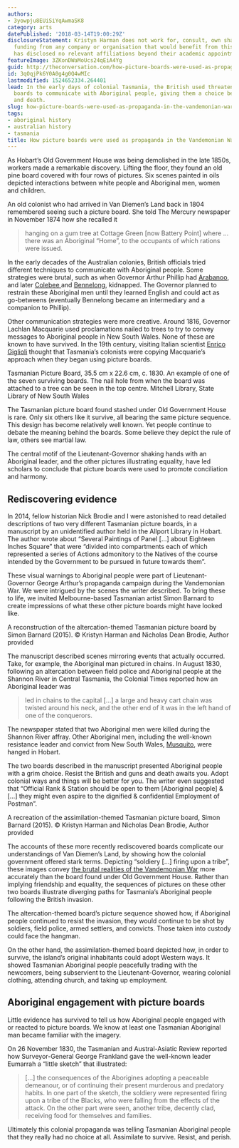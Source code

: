 ```yaml
---
authors:
- 3yowpju8EUiSiYqAwmaSK8
category: arts
datePublished: '2018-03-14T19:00:29Z'
disclosureStatement: Kristyn Harman does not work for, consult, own shares in or receive
  funding from any company or organisation that would benefit from this article, and
  has disclosed no relevant affiliations beyond their academic appointment.
featureImage: 3ZKonDWaMoUcs24qEiA4Yg
guid: http://theconversation.com/how-picture-boards-were-used-as-propaganda-in-the-vandemonian-war-92434
id: 3qOqjPk6Y0A0g4g0Q4wMIc
lastmodified: 1524652334.264401
lead: In the early days of colonial Tasmania, the British used threatening picture
  boards to communicate with Aboriginal people, giving them a choice between conciliation
  and death.
slug: how-picture-boards-were-used-as-propaganda-in-the-vandemonian-war
tags:
- aboriginal history
- australian history
- tasmania
title: How picture boards were used as propaganda in the Vandemonian War
---
```

As Hobart’s Old Government House was being demolished in the late 1850s, workers made a remarkable discovery. Lifting the floor, they found an old pine board covered with four rows of pictures. Six scenes painted in oils depicted interactions between white people and Aboriginal men, women and children. 

An old colonist who had arrived in Van Diemen’s Land back in 1804 remembered seeing such a picture board. She told The Mercury newspaper in November 1874 how she recalled it

> hanging on a gum tree at Cottage Green [now Battery Point] where … there was an Aboriginal “Home”, to the occupants of which rations were issued.

In the early decades of the Australian colonies, British officials tried different techniques to communicate with Aboriginal people. Some strategies were brutal, such as when Governor Arthur Phillip had [Arabanoo](https://en.wikipedia.org/wiki/Arabanoo), and later [Colebee ](https://dictionaryofsydney.org/entry/colebee)and [Bennelong](https://en.wikipedia.org/wiki/Bennelong), kidnapped. The Governor planned to restrain these Aboriginal men until they learned English and could act as go-betweens (eventually Bennelong became an intermediary and a companion to Phillip).


Other communication strategies were more creative. Around 1816, Governor Lachlan Macquarie used proclamations nailed to trees to try to convey messages to Aboriginal people in New South Wales. None of these are known to have survived. In the 19th century, visiting Italian scientist [Enrico Giglioli](https://en.wikipedia.org/wiki/Enrico_Hillyer_Giglioli) thought that Tasmania’s colonists were copying Macquarie’s approach when they began using picture boards.

[](https://images.theconversation.com/files/207977/original/file-20180227-36683-1kflvn2.jpg?ixlib=rb-1.1.0&q=45&auto=format&w=1000&fit=clip) Tasmanian Picture Board, 35.5 cm x 22.6 cm, c. 1830. An example of one of the seven surviving boards. The nail hole from when the board was attached to a tree can be seen in the top centre. Mitchell Library, State Library of New South Wales

The Tasmanian picture board found stashed under Old Government House is rare. Only six others like it survive, all bearing the same picture sequence. This design has become relatively well known. Yet people continue to debate the meaning behind the boards. Some believe they depict the rule of law, others see martial law. 

The central motif of the Lieutenant-Governor shaking hands with an Aboriginal leader, and the other pictures illustrating equality, have led scholars to conclude that picture boards were used to promote conciliation and harmony.

## Rediscovering evidence

In 2014, fellow historian Nick Brodie and I were astonished to read detailed descriptions of two very different Tasmanian picture boards, in a manuscript by an unidentified author held in the Allport Library in Hobart. The author wrote about “Several Paintings of Panel […] about Eighteen Inches Square” that were “divided into compartments each of which represented a series of Actions admonitory to the Natives of the course intended by the Government to be pursued in future towards them”. 

These visual warnings to Aboriginal people were part of Lieutenant-Governor George Arthur’s propaganda campaign during the Vandemonian War. We were intrigued by the scenes the writer described. To bring these to life, we invited Melbourne-based Tasmanian artist Simon Barnard to create impressions of what these other picture boards might have looked like.

[](https://images.theconversation.com/files/207978/original/file-20180227-36700-18i1qtf.jpg?ixlib=rb-1.1.0&q=45&auto=format&w=1000&fit=clip) A reconstruction of the altercation-themed Tasmanian picture board by Simon Barnard (2015). © Kristyn Harman and Nicholas Dean Brodie, Author provided

The manuscript described scenes mirroring events that actually occurred. Take, for example, the Aboriginal man pictured in chains. In August 1830, following an altercation between field police and Aboriginal people at the Shannon River in Central Tasmania, the Colonial Times reported how an Aboriginal leader was 

> led in chains to the capital […] a large and heavy cart chain was twisted around his neck, and the other end of it was in the left hand of one of the conquerors. 

The newspaper stated that two Aboriginal men were killed during the Shannon River affray. Other Aboriginal men, including the well-known resistance leader and convict from New South Wales, [Musquito](http://adb.anu.edu.au/biography/musquito-13124), were hanged in Hobart.

The two boards described in the manuscript presented Aboriginal people with a grim choice. Resist the British and guns and death awaits you. Adopt colonial ways and things will be better for you. The writer even suggested that “Official Rank & Station should be open to them [Aboriginal people] & […] they might even aspire to the dignified & confidential Employment of Postman”.

[](https://images.theconversation.com/files/207979/original/file-20180227-36683-192r7un.jpg?ixlib=rb-1.1.0&q=45&auto=format&w=1000&fit=clip) A recreation of the assimilation-themed Tasmanian picture board, Simon Barnard (2015). © Kristyn Harman and Nicholas Dean Brodie, Author provided

The accounts of these more recently rediscovered boards complicate our understandings of Van Diemen’s Land, by showing how the colonial government offered stark terms. Depicting “soldiery […] firing upon a tribe”, these images convey [the brutal realities of the Vandemonian War](https://theconversation.com/explainer-the-evidence-for-the-tasmanian-genocide-86828) more accurately than the board found under Old Government House. Rather than implying friendship and equality, the sequences of pictures on these other two boards illustrate diverging paths for Tasmania’s Aboriginal people following the British invasion. 


The altercation-themed board’s picture sequence showed how, if Aboriginal people continued to resist the invasion, they would continue to be shot by soldiers, field police, armed settlers, and convicts. Those taken into custody could face the hangman. 

On the other hand, the assimilation-themed board depicted how, in order to survive, the island’s original inhabitants could adopt Western ways. It showed Tasmanian Aboriginal people peacefully trading with the newcomers, being subservient to the Lieutenant-Governor, wearing colonial clothing, attending church, and taking up employment. 

## Aboriginal engagement with picture boards

Little evidence has survived to tell us how Aboriginal people engaged with or reacted to picture boards. We know at least one Tasmanian Aboriginal man became familiar with the imagery.

On 26 November 1830, the Tasmanian and Austral-Asiatic Review reported how Surveyor-General George Frankland gave the well-known leader Eumarrah a “little sketch” that illustrated:

> […] the consequences of the Aborigines adopting a peaceable demeanour, or of continuing their present murderous and predatory habits. In one part of the sketch, the soldiery were represented firing upon a tribe of the Blacks, who were falling from the effects of the attack. On the other part were seen, another tribe, decently clad, receiving food for themselves and families.

Ultimately this colonial propaganda was telling Tasmanian Aboriginal people that they really had no choice at all. Assimilate to survive. Resist, and perish.